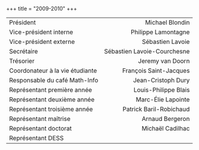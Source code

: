 +++
title = "2009-2010"
+++

|                                 |                             |
|:--------------------------------|----------------------------:|
| Président                       |             Michael Blondin |
| Vice-président interne          |         Philippe Lamontagne |
| Vice-président externe          |            Sébastien Lavoie |
| Secrétaire                      | Sébastien Lavoie-Courchesne |
| Trésorier                       |            Jeremy van Doorn |
| Coordonateur à la vie étudiante |      François Saint-Jacques |
| Responsable du café Math-Info   |          Jean-Cristoph Dury |
| Représentant première année     |        Louis-Philippe Blais |
| Représentant deuxième année     |          Marc-Élie Lapointe |
| Représentant troisième année    |     Patrick Baril-Robichaud |
| Représentant maîtrise           |             Arnaud Bergeron |
| Représentant doctorat           |            Michaël Cadilhac |
| Représentant DESS               |                             |
